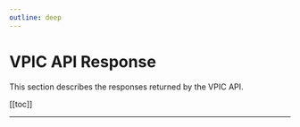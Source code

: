 ```yaml
---
outline: deep
---
```


# VPIC API Response

This section describes the responses returned by the VPIC API.

[[toc]]

---
